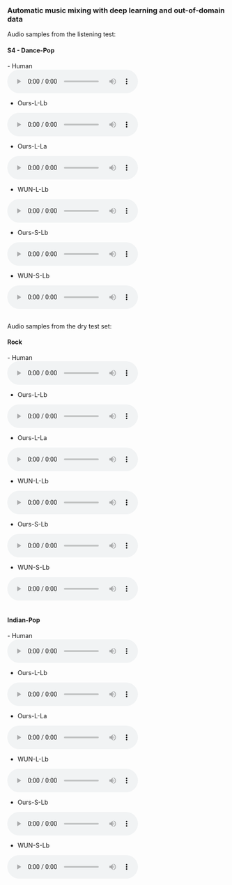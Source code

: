### Automatic music mixing with deep learning and out-of-domain data

Audio samples from the listening test: 

#### S4 - Dance-Pop
<div id="contentBox" style="margin:0px auto; width:100%">
- Human <br />
<audio controls="controls">
    <source src="audio/008/human_mixture.mp3" type="audio/mp3" />
</audio> <br />

- Ours-L-Lb <br />
<audio controls="controls">
    <source src="audio/008/human_mixture.mp3" type="audio/mp3" />
</audio> <br />

- Ours-L-La <br />
<audio controls="controls">
    <source src="audio/018/model_ours_1_TM.mp3" type="audio/mp3" />
</audio> <br />

- WUN-L-Lb <br />
<audio controls="controls">
    <source src="audio/018/model_wun_2_TM.mp3" type="audio/mp3" />
</audio> <br />
    
- Ours-S-Lb <br />
<audio controls="controls">
    <source src="audio/018/model_ours_2_M.mp3" type="audio/mp3" />
</audio> <br />

- WUN-S-Lb <br />
<audio controls="controls">
    <source src="audio/018/model_wun_2_M.mp3" type="audio/mp3" />
</audio> <br />
</div>
&nbsp;

Audio samples from the dry test set:

#### Rock
<div id="contentBox" style="margin:0px auto; width:100%">
- Human <br />
<audio controls="controls">
    <source src="audio/008/human_mixture.mp3" type="audio/mp3" />
</audio> <br />

- Ours-L-Lb <br />
<audio controls="controls">
    <source src="audio/008/model_ours_2_TM.mp3" type="audio/mp3" />
</audio> <br />

- Ours-L-La <br />
<audio controls="controls">
    <source src="audio/008/model_ours_1_TM.mp3" type="audio/mp3" />
</audio> <br />

- WUN-L-Lb <br />
<audio controls="controls">
    <source src="audio/008/model_wun_2_TM.mp3" type="audio/mp3" />
</audio> <br />
    
- Ours-S-Lb <br />
<audio controls="controls">
    <source src="audio/008/model_ours_2_M.mp3" type="audio/mp3" />
</audio> <br />

- WUN-S-Lb <br />
<audio controls="controls">
    <source src="audio/008/model_wun_2_M.mp3" type="audio/mp3" />
</audio> <br />
</div>
&nbsp;

#### Indian-Pop
<div id="contentBox" style="margin:0px auto; width:100%">
- Human <br />
<audio controls="controls">
    <source src="audio/015/human_mixture.mp3" type="audio/mp3" />
</audio> <br />

- Ours-L-Lb <br />
<audio controls="controls">
    <source src="audio/015/model_ours_2_TM.mp3" type="audio/mp3" />
</audio> <br />

- Ours-L-La <br />
<audio controls="controls">
    <source src="audio/015/model_ours_1_TM.mp3" type="audio/mp3" />
</audio> <br />

- WUN-L-Lb <br />
<audio controls="controls">
    <source src="audio/015/model_wun_2_TM.mp3" type="audio/mp3" />
</audio> <br />
    
- Ours-S-Lb <br />
<audio controls="controls">
    <source src="audio/015/model_ours_2_M.mp3" type="audio/mp3" />
</audio> <br />

- WUN-S-Lb <br />
<audio controls="controls">
    <source src="audio/015/model_wun_2_M.mp3" type="audio/mp3" />
</audio> <br />
</div>
&nbsp;


&nbsp;
&nbsp;






